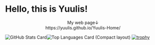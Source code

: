 # Hello, this is Yuulis!
<p align="center">
  My web page↓
  <br>
  https://yuulis.github.io/Yuulis-Home/
<p>
  
![GitHub Stats Card](https://github-readme-stats.vercel.app/api?username=Yuulis&count_private=true&theme=algolia)![Top Languages Card (Compact layout)](https://github-readme-stats.vercel.app/api/top-langs/?username=Yuulis&layout=compact&theme=algolia)
[![trophy](https://github-profile-trophy.vercel.app/?username=Yuulis&theme=onedark)](https://github.com/ryo-ma/github-profile-trophy)
